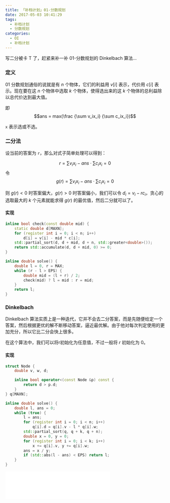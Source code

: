 ```yaml
---
title: 「补档计划」01-分数规划
date: 2017-05-03 10:41:29
tags:
  - 补档计划
  - 分数规划
categories:
  - OI
  - 补档计划
---
```

写二分被卡 T 了，赶紧来补一补 01-分数规划的 Dinkelbach 算法...
<!-- more -->
### 定义
01 分数规划通俗的说就是有 $n$ 个物体，它们的利益用 $v[i]$ 表示，代价用 $c[i]$ 表示。现在要在这 $n$ 个物体中选取 $k$ 个物体，使得选出来的这 $k$ 个物体的总利益除以总代价达到最大值。

即
$$ans = max(\frac {\sum v_ix_i} {\sum c_ix_i})$$

`x` 表示选或不选。
### 二分法
设当前的答案为 `r`，那么对式子简单处理可以得到：

$$r = \sum v_ix_i - ans \cdot \sum c_ix_i = 0$$
令
$$g(r) = \sum v_ix_i - ans \cdot \sum c_ix_i = 0$$

则 $g(r) < 0$ 时答案偏大，$g(r) > 0$ 时答案偏小，我们可以令 $d_i = v_i - rc_i$，贪心的选取最大的 $k$ 个元素就能求得 $g(r)$ 的最优值，然后二分就可以了。
#### 实现
``` cpp
inline bool check(const double mid) {
    static double d[MAXN];
    for (register int i = 0; i < n; i++)
        d[i] = v[i] - mid * c[i];
    std::partial_sort(d, d + mid, d + n, std::greater<double>());
    return std::accumulate(d, d + mid, 0) >= 0;
}

inline double solve() {
    double l = 0, r = MAX;
    while (r - l > EPS) {
        double mid = (l + r) / 2;
        check(mid) ? l = mid : r = mid;
    }
    return l;
}
```
### Dinkelbach
Dinkelbach 算法实质上是一种迭代，它并不会去二分答案，而是先随便给定一个答案，然后根据更优的解不断移动答案，逼近最优解。由于他对每次判定使用的更加充分，所以它比二分会快上很多。

在这个算法中，我们可以将r初始化为任意值，不过一般将 $r$ 初始化为 $0$。
#### 实现
``` cpp
struct Node {
    double v, w, d;

    inline bool operator<(const Node &p) const {
        return d > p.d;
    }
} q[MAXN];

inline double solve() {
    double l, ans = 0;
    while (true) {
        l = ans;
        for (register int i = 0; i < n; i++)
            q[i].d = q[i].v - l * q[i].w;
        std::partial_sort(q, q + k, q + n);
        double x = 0, y = 0;
        for (register int i = 0; i < k; i++)
            x += q[i].v, y += q[i].w;
        ans = x / y;
        if (std::abs(l - ans) < EPS) return l;
    }
}   
```
<iframe frameborder="no" border="0" marginwidth="0" marginheight="0" width=330 height=86 src="//music.163.com/outchain/player?type=2&id=27580733&auto=1&height=66"></iframe>